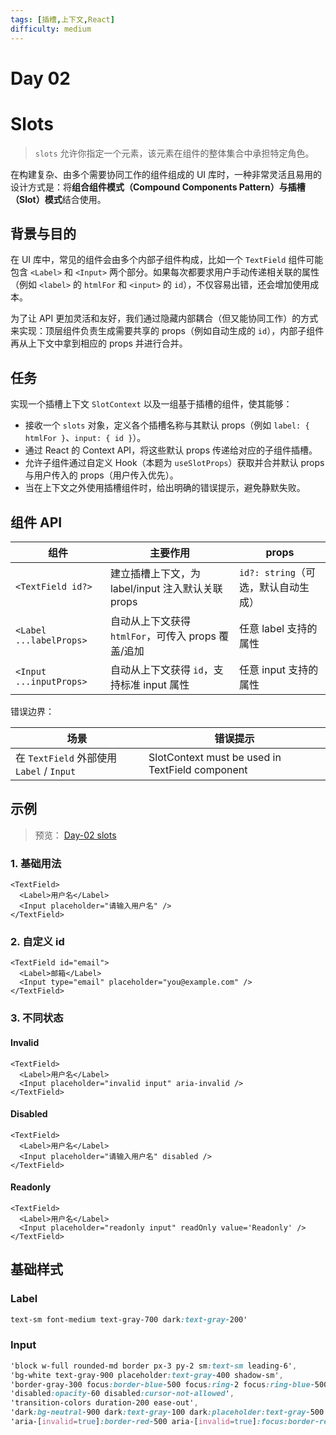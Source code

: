 ```yaml
---
tags: [插槽,上下文,React]
difficulty: medium
---
```


# Day 02

# Slots

> `slots` 允许你指定一个元素，该元素在组件的整体集合中承担特定角色。

在构建复杂、由多个需要协同工作的组件组成的 UI 库时，一种非常灵活且易用的设计方式是：将**组合组件模式（Compound Components Pattern）**与**插槽（Slot）模式**结合使用。

## 背景与目的

在 UI 库中，常见的组件会由多个内部子组件构成，比如一个 `TextField` 组件可能包含 `<Label>` 和 `<Input>` 两个部分。如果每次都要求用户手动传递相关联的属性（例如 `<label>` 的 `htmlFor` 和 `<input>` 的 `id`），不仅容易出错，还会增加使用成本。

为了让 API 更加灵活和友好，我们通过隐藏内部耦合（但又能协同工作）的方式来实现：顶层组件负责生成需要共享的 props（例如自动生成的 `id`），内部子组件再从上下文中拿到相应的 props 并进行合并。

## 任务

实现一个插槽上下文 `SlotContext` 以及一组基于插槽的组件，使其能够：

- 接收一个 `slots` 对象，定义各个插槽名称与其默认 props（例如 `label: { htmlFor }`、`input: { id }`）。
- 通过 React 的 Context API，将这些默认 props 传递给对应的子组件插槽。
- 允许子组件通过自定义 Hook（本题为 `useSlotProps`）获取并合并默认 props 与用户传入的 props（用户传入优先）。
- 当在上下文之外使用插槽组件时，给出明确的错误提示，避免静默失败。

## 组件 API

| 组件                    | 主要作用                                           | props                               |
| ----------------------- | -------------------------------------------------- | ----------------------------------- |
| `<TextField id?>`       | 建立插槽上下文，为 label/input 注入默认关联 props  | `id?: string`（可选，默认自动生成） |
| `<Label ...labelProps>` | 自动从上下文获得 `htmlFor`，可传入 props 覆盖/追加 | 任意 label 支持的属性               |
| `<Input ...inputProps>` | 自动从上下文获得 `id`，支持标准 input 属性         | 任意 input 支持的属性               |

错误边界：

| 场景                                      | 错误提示                                        |
| ----------------------------------------- | ----------------------------------------------- |
| 在 `TextField` 外部使用 `Label` / `Input` | SlotContext must be used in TextField component |

## 示例

> 预览： [Day-02 slots](https://one-question-per-day-react-problem.vercel.app/02)

### 1. 基础用法

```tsx
<TextField>
  <Label>用户名</Label>
  <Input placeholder="请输入用户名" />
</TextField>
```

### 2. 自定义 id

```tsx
<TextField id="email">
  <Label>邮箱</Label>
  <Input type="email" placeholder="you@example.com" />
</TextField>
```

### 3. 不同状态

#### Invalid

```tsx
<TextField>
  <Label>用户名</Label>
  <Input placeholder="invalid input" aria-invalid />
</TextField>
```

#### Disabled

```tsx
<TextField>
  <Label>用户名</Label>
  <Input placeholder="请输入用户名" disabled />
</TextField>
```

#### Readonly

```tsx
<TextField>
  <Label>用户名</Label>
  <Input placeholder="readonly input" readOnly value='Readonly' />
</TextField>
```

## 基础样式

### Label

```css
text-sm font-medium text-gray-700 dark:text-gray-200'
```

### Input

```css
'block w-full rounded-md border px-3 py-2 sm:text-sm leading-6',
'bg-white text-gray-900 placeholder:text-gray-400 shadow-sm',
'border-gray-300 focus:border-blue-500 focus:ring-2 focus:ring-blue-500/50 focus:outline-none',
'disabled:opacity-60 disabled:cursor-not-allowed',
'transition-colors duration-200 ease-out',
'dark:bg-neutral-900 dark:text-gray-100 dark:placeholder:text-gray-500 dark:border-neutral-700',
'aria-[invalid=true]:border-red-500 aria-[invalid=true]:focus:border-red-500 aria-[invalid=true]:focus:ring-red-500/50',
```
